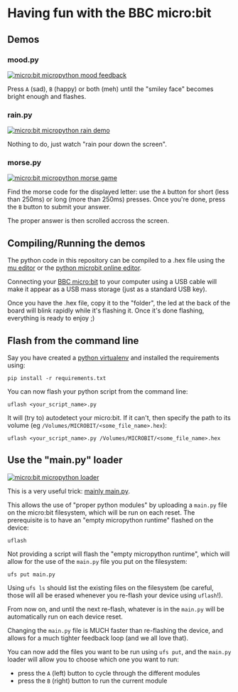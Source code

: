 # Having fun with the BBC micro:bit

## Demos

### mood.py

[![micro:bit micropython mood feedback](http://img.youtube.com/vi/CEhl6yVauYY/0.jpg)](http://www.youtube.com/watch?v=CEhl6yVauYY)

Press `A` (sad), `B` (happy) or both (meh) until the "smiley face" becomes
bright enough and flashes.

### rain.py

[![micro:bit micropython rain demo](http://img.youtube.com/vi/FKbMBZA7wAk/0.jpg)](http://www.youtube.com/watch?v=FKbMBZA7wAk)

Nothing to do, just watch "rain pour down the screen".

### morse.py

[![micro:bit micropython morse game](http://img.youtube.com/vi/Ai1WnAvL8yo/0.jpg)](http://www.youtube.com/watch?v=Ai1WnAvL8yo)

Find the morse code for the displayed letter: use the `A` button for short
(less than 250ms) or long (more than 250ms) presses. Once you're done, press
the `B` button to submit your answer.

The proper answer is then scrolled accross the screen.


## Compiling/Running the demos

The python code in this repository can be compiled to a .hex file using the
[mu editor](http://codewith.mu/) or the
[python microbit online editor](http://python.microbit.org/editor.html).

Connecting your [BBC micro:bit](https://www.microbit.org/) to your computer
using a USB cable will make it appear as a USB mass storage (just as a standard
USB key).

Once you have the .hex file, copy it to the "folder", the led at the back of
the board will blink rapidly while it's flashing it. Once it's done flashing,
everything is ready to enjoy ;)


## Flash from the command line

Say you have created a
[python virtualenv](http://docs.python-guide.org/en/latest/dev/virtualenvs/)
and installed the requirements using:

```
pip install -r requirements.txt
```

You can now flash your python script from the command line:

```
uflash <your_script_name>.py
```

It will (try to) autodetect your micro:bit. If it can't, then specify the path
to its volume (eg `/Volumes/MICROBIT/<some_file_name>.hex`):

```
uflash <your_script_name>.py /Volumes/MICROBIT/<some_file_name>.hex
```


## Use the "main.py" loader

[![micro:bit micropython loader](http://img.youtube.com/vi/IzlabY8lnFs/0.jpg)](http://www.youtube.com/watch?v=IzlabY8lnFs)

This is a very useful trick:
[mainly main.py](https://microbit-micropython.readthedocs.io/en/latest/tutorials/storage.html#mainly-main-py).

This allows the use of "proper python modules" by uploading a `main.py` file on
the micro:bit filesystem, which will be run on each reset. The prerequisite is
to have an "empty micropython runtime" flashed on the device:

```
uflash
```

Not providing a script will flash the "empty micropython runtime", which will
allow for the use of the `main.py` file you put on the filesystem:

```
ufs put main.py
```

Using `ufs ls` should list the existing files on the filesystem (be careful,
those will all be erased whenever you re-flash your device using `uflash`!).

From now on, and until the next re-flash, whatever is in the `main.py` will be
automatically run on each device reset.

Changing the `main.py` file is MUCH faster than re-flashing the device, and
allows for a much tighter feedback loop (and we all love that).

You can now add the files you want to be run using `ufs put`, and the `main.py`
loader will allow you to choose which one you want to run:
- press the `A` (left) button to cycle through the different modules
- press the `B` (right) button to run the current module
